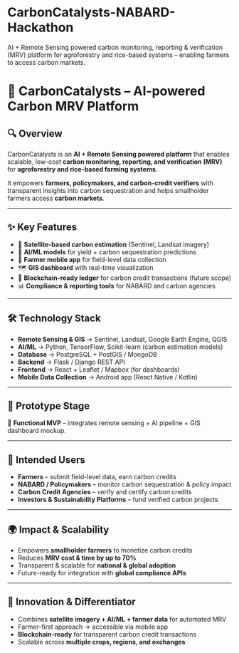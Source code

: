# CarbonCatalysts-NABARD-Hackathon
AI + Remote Sensing powered carbon monitoring, reporting &amp; verification (MRV) platform for agroforestry and rice-based systems – enabling farmers to access carbon markets.

# 🌱 CarbonCatalysts – AI-powered Carbon MRV Platform  

## 🔍 Overview  
CarbonCatalysts is an **AI + Remote Sensing powered platform** that enables scalable, low-cost **carbon monitoring, reporting, and verification (MRV)** for **agroforestry and rice-based farming systems**.  

It empowers **farmers, policymakers, and carbon-credit verifiers** with transparent insights into carbon sequestration and helps smallholder farmers access **carbon markets**.  

---

## ✨ Key Features  
- 📡 **Satellite-based carbon estimation** (Sentinel, Landsat imagery)  
- 🤖 **AI/ML models** for yield + carbon sequestration predictions  
- 📱 **Farmer mobile app** for field-level data collection  
- 🗺️ **GIS dashboard** with real-time visualization  
- 🔗 **Blockchain-ready ledger** for carbon credit transactions (future scope)  
- 📊 **Compliance & reporting tools** for NABARD and carbon agencies  

---

## 🛠️ Technology Stack  
- **Remote Sensing & GIS** → Sentinel, Landsat, Google Earth Engine, QGIS  
- **AI/ML** → Python, TensorFlow, Scikit-learn (carbon estimation models)  
- **Database** → PostgreSQL + PostGIS / MongoDB  
- **Backend** → Flask / Django REST API  
- **Frontend** → React + Leaflet / Mapbox (for dashboards)  
- **Mobile Data Collection** → Android app (React Native / Kotlin)  

---

## 📌 Prototype Stage  
🚀 **Functional MVP** – integrates remote sensing + AI pipeline + GIS dashboard mockup.  

---

## 👥 Intended Users  
- **Farmers** – submit field-level data, earn carbon credits  
- **NABARD / Policymakers** – monitor carbon sequestration & policy impact  
- **Carbon Credit Agencies** – verify and certify carbon credits  
- **Investors & Sustainability Platforms** – fund verified carbon projects  

---

## 🌍 Impact & Scalability  
- Empowers **smallholder farmers** to monetize carbon credits  
- Reduces **MRV cost & time by up to 70%**  
- Transparent & scalable for **national & global adoption**  
- Future-ready for integration with **global compliance APIs**  

---

## 🔑 Innovation & Differentiator  
- Combines **satellite imagery + AI/ML + farmer data** for automated MRV  
- Farmer-first approach → accessible via mobile app  
- **Blockchain-ready** for transparent carbon credit transactions  
- Scalable across **multiple crops, regions, and exchanges**  


